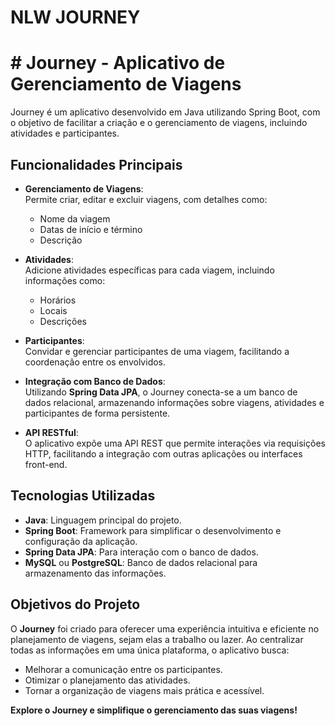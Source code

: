 # NLW JOURNEY

# # Journey - Aplicativo de Gerenciamento de Viagens

Journey é um aplicativo desenvolvido em Java utilizando Spring Boot, com o objetivo de facilitar a criação e o gerenciamento de viagens, incluindo atividades e participantes.

## Funcionalidades Principais

- **Gerenciamento de Viagens**:  
  Permite criar, editar e excluir viagens, com detalhes como:
  - Nome da viagem
  - Datas de início e término
  - Descrição

- **Atividades**:  
  Adicione atividades específicas para cada viagem, incluindo informações como:
  - Horários
  - Locais
  - Descrições

- **Participantes**:  
  Convidar e gerenciar participantes de uma viagem, facilitando a coordenação entre os envolvidos.

- **Integração com Banco de Dados**:  
  Utilizando **Spring Data JPA**, o Journey conecta-se a um banco de dados relacional, armazenando informações sobre viagens, atividades e participantes de forma persistente.

- **API RESTful**:  
  O aplicativo expõe uma API REST que permite interações via requisições HTTP, facilitando a integração com outras aplicações ou interfaces front-end.

## Tecnologias Utilizadas

- **Java**: Linguagem principal do projeto.
- **Spring Boot**: Framework para simplificar o desenvolvimento e configuração da aplicação.
- **Spring Data JPA**: Para interação com o banco de dados.
- **MySQL** ou **PostgreSQL**: Banco de dados relacional para armazenamento das informações.

## Objetivos do Projeto

O **Journey** foi criado para oferecer uma experiência intuitiva e eficiente no planejamento de viagens, sejam elas a trabalho ou lazer. Ao centralizar todas as informações em uma única plataforma, o aplicativo busca:

- Melhorar a comunicação entre os participantes.
- Otimizar o planejamento das atividades.
- Tornar a organização de viagens mais prática e acessível.

**Explore o Journey e simplifique o gerenciamento das suas viagens!**

